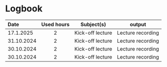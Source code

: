 # Logbook

| Date  | Used hours | Subject(s) |  output |
| :---         |     :---:      |     :---:      |     :---:      |
| 17.1.2025 | 2 | Kick-off lecture  | Lecture recording  |
| 31.10.2024 | 2 | Kick-off lecture  | Lecture recording  |
| 30.10.2024 | 2 | Kick-off lecture  | Lecture recording  |
| 30.10.2024 | 2 | Kick-off lecture  | Lecture recording  |
